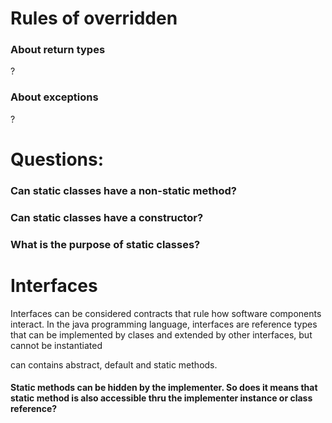 # Rules of overridden
### About return types
?
### About exceptions
?


# Questions:

### Can static classes have a non-static method?
### Can static classes have a constructor?
### What is the purpose of static classes?

# Interfaces
Interfaces can be considered contracts that rule how software components interact. In the java programming language, interfaces are reference types that can be implemented by clases and extended by other interfaces, but cannot be instantiated

can contains abstract, default and static methods. 

#### Static methods can be hidden by the implementer. So does it means that static method is also accessible thru the implementer instance or class reference?


#

